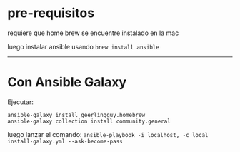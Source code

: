 # pre-requisitos

requiere que home brew se encuentre instalado en la mac

luego instalar ansible usando `brew install ansible`

----
# Con Ansible Galaxy
Ejecutar:
```
ansible-galaxy install geerlingguy.homebrew
ansible-galaxy collection install community.general

```

luego lanzar el comando: `ansible-playbook -i localhost, -c local install-galaxy.yml --ask-become-pass`